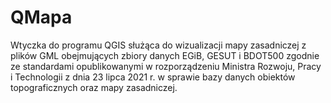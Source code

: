 # QMapa
Wtyczka do programu QGIS służąca do wizualizacji mapy zasadniczej z plików GML obejmujących zbiory danych EGiB, GESUT i BDOT500 zgodnie ze standardami opublikowanymi w rozporządzeniu Ministra Rozwoju, Pracy i Technologii z dnia 23 lipca 2021 r. w sprawie bazy danych obiektów topograficznych oraz mapy zasadniczej. 
